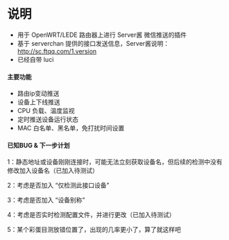 # 说明
- 用于 OpenWRT/LEDE 路由器上进行 Server酱 微信推送的插件
- 基于 serverchan 提供的接口发送信息，Server酱说明：http://sc.ftqq.com/1.version
- 已经自带 luci

#### 主要功能
- 路由ip变动推送
- 设备上下线推送
- CPU 负载、温度监视
- 定时推送设备运行状态
- MAC 白名单、黑名单，免打扰时间设置

#### 已知BUG & 下一步计划
1：静态地址或设备刚刚连接时，可能无法立刻获取设备名，但后续的检测中没有修改加入设备名（已加入待测试）

2：考虑是否加入 “仅检测此接口设备”

3：考虑是否加入 “设备别称”

4：考虑是否实时检测配置文件，并进行更改（已加入待测试）

5：某个彩蛋目测放错位置了，出现的几率更小了，算了就这样吧

